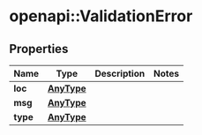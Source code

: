 # openapi::ValidationError


## Properties
Name | Type | Description | Notes
------------ | ------------- | ------------- | -------------
**loc** | [**AnyType**](.md) |  | 
**msg** | [**AnyType**](.md) |  | 
**type** | [**AnyType**](.md) |  | 


